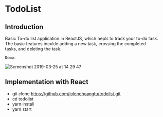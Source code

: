 # TodoList

## Introduction

Basic To-do list application in ReactJS, which hepls to track your to-do task. The basic features inculde adding a new task, crossing the completed tasks, and deleting the task.

```
Demo:
```

![Screenshot 2019-03-25 at 14 29 47](https://user-images.githubusercontent.com/39855605/54920398-d21f1e00-4f0b-11e9-8e3f-eff2849dd31c.png)

## Implementation with React

- git clone https://github.com/jolenehoangtu/todolist.git
- cd todolist
- yarn install
- yarn start
